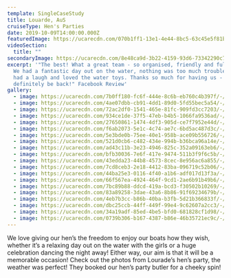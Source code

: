 ```yaml
---
template: SingleCaseStudy
title: Louarde, AuS
cruiseType: Hen's Parties
date: 2019-10-09T14:00:00.000Z
featuredImage: https://ucarecdn.com/070b1ff1-13e1-4e44-8bc5-63c45e5f81bf/-/preview/-/enhance/42/
videoSection:
  title: ""
secondaryImage: https://ucarecdn.com/8e48ca9d-3b22-4159-93d6-73342290c78d/-/preview/-/enhance/50/
excerpt: '"The best! What a great team - so organised, friendly and full of fun!
  We had a fantastic day out on the water, nothing was too much trouble, we all
  had a laugh and loved the water toys. Thanks so much for having us - we will
  definitely be back!" Facebook Review'
gallery:
  - image: https://ucarecdn.com/7b0ff180-fc6f-444e-8c6b-eb760c4b397f/-/crop/1301x1080/319,0/-/preview/-/enhance/42/
  - image: https://ucarecdn.com/4ae07dbb-cb91-4dd1-89d0-5fd55bec5a54/-/preview/-/enhance/50/
  - image: https://ucarecdn.com/72ac2df0-1541-465e-81fc-909fd3cc7203/-/preview/-/enhance/50/
  - image: https://ucarecdn.com/934ce1de-37f5-47eb-b4b5-1066fa9536ad/-/crop/1463x1080/157,0/-/preview/-/enhance/50/
  - image: https://ucarecdn.com/27650861-1474-4df3-905d-ce7f7952e44d/-/preview/-/enhance/50/
  - image: https://ucarecdn.com/f6ab2073-5e1c-4c74-ae7c-6bd5ac487d3c/-/preview/-/enhance/38/
  - image: https://ucarecdn.com/5e3bde0b-75ee-40e1-958b-ace09b556726/-/preview/-/enhance/50/
  - image: https://ucarecdn.com/521d0cb6-c482-434e-994b-b36bca96a14e/-/preview/-/enhance/50/
  - image: https://ucarecdn.com/ad43c11b-3e23-4946-825c-352a09163eb6/-/preview/-/enhance/16/
  - image: https://ucarecdn.com/bfb30036-7e6f-417e-9474-511b3f9f6c5b/-/preview/-/enhance/38/
  - image: https://ucarecdn.com/43edda23-44b8-4573-8cec-8e956ac6a855/-/crop/1620x1029/0,0/-/preview/-/enhance/50/
  - image: https://ucarecdn.com/7cd8ceb3-2e18-4412-83ba-096719c52b06/-/preview/-/enhance/13/
  - image: https://ucarecdn.com/44ba25e3-0116-4f40-a1b6-adf017d13f3a/-/preview/-/enhance/38/
  - image: https://ucarecdn.com/66f567ea-4924-464f-9cd1-2ae6b91b49b6/-/preview/-/enhance/17/
  - image: https://ucarecdn.com/7bc89b88-ddcd-419a-bcd3-f30502b10269/-/preview/-/enhance/25/
  - image: https://ucarecdn.com/83a89258-3dae-43a6-8b86-91f69234679b/-/preview/-/enhance/50/
  - image: https://ucarecdn.com/4eb7b3cc-b86b-40ba-b3fb-5d21b366833f/-/preview/-/enhance/50/
  - image: https://ucarecdn.com/dbc25ccb-44ff-449f-99e4-9c62607a2cc3/-/preview/-/enhance/50/
  - image: https://ucarecdn.com/34a19adf-85ed-4be5-bfd0-681828cf1d98/-/preview/-/enhance/41/
  - image: https://ucarecdn.com/0739b306-b167-4387-b86e-46b35721ec9c/-/preview/-/enhance/22/
---
```

We love giving our hen’s the freedom to enjoy our boats how they wish, whether it’s a relaxing day out on the water with the girls or a huge celebration dancing the night away! Either way, our aim is that it will be a memorable occasion! Check out the photos from Lourade’s hen’s party, the weather was perfect! They booked our hen’s party butler for a cheeky spin!